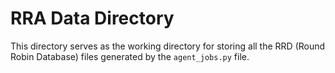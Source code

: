 # RRA Data Directory

This directory serves as the working directory for storing all the RRD (Round Robin Database) files generated by the `agent_jobs.py` file.
